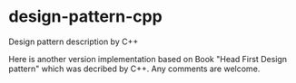 # design-pattern-cpp
Design pattern description by C++

Here is another version implementation based on Book "Head First Design pattern" which was decribed by C++.
Any comments are welcome.

